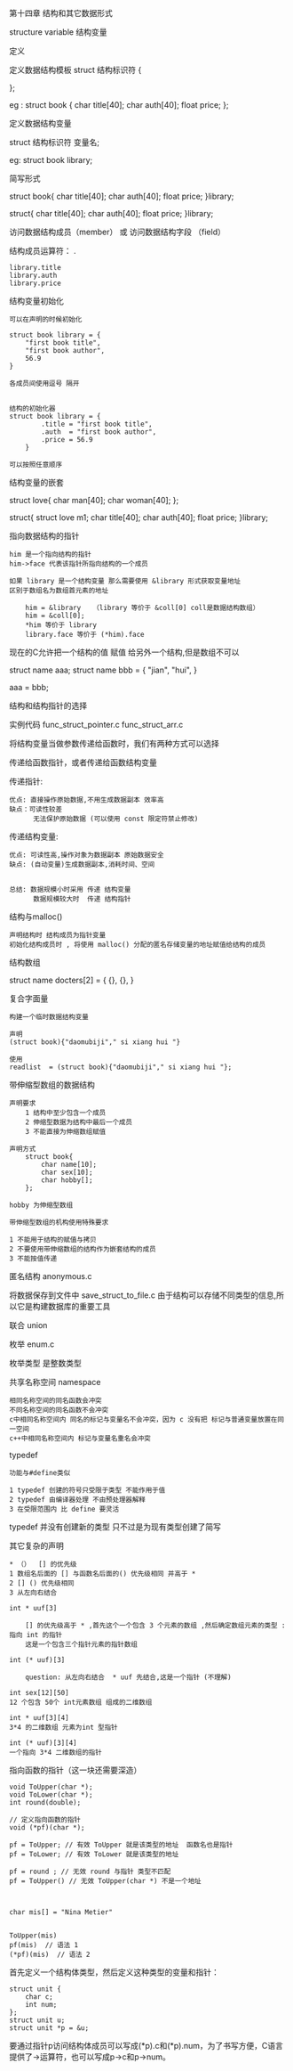 第十四章 结构和其它数据形式

structure variable 结构变量

定义

定义数据结构模板
struct  结构标识符 {

};

eg :
    struct book {
        char title[40];
        char auth[40];
        float price;
    };

定义数据结构变量

struct 结构标识符 变量名;

eg:
    struct book library;



简写形式

struct book{
    char title[40];
    char auth[40];
    float price;
}library;

struct{
    char title[40];
    char auth[40];
    float price;
}library;



访问数据结构成员（member） 或 访问数据结构字段 （field）

结构成员运算符： .

    library.title
    library.auth
    library.price


结构变量初始化

    可以在声明的时候初始化

    struct book library = {
        "first book title",
        "first book author",
        56.9
    }

    各成员间使用逗号 隔开


    结构的初始化器
    struct book library = {
            .title = "first book title",
            .auth  = "first book author",
            .price = 56.9
        }

    可以按照任意顺序


结构变量的嵌套

struct love{
    char man[40];
    char woman[40];
};

struct{
    struct love m1;
    char title[40];
    char auth[40];
    float price;
}library;


指向数据结构的指针

    him 是一个指向结构的指针
    him->face 代表该指针所指向结构的一个成员

    如果 library 是一个结构变量 那么需要使用 &library 形式获取变量地址
    区别于数组名为数组首元素的地址

        him = &library   （library 等价于 &coll[0] coll是数据结构数组）
        him = &coll[0];
        *him 等价于 library
        library.face 等价于 (*him).face

现在的C允许把一个结构的值 赋值  给另外一个结构,但是数组不可以

struct name aaa;
struct name bbb = {
    "jian",
    "hui",
}

aaa = bbb;

结构和结构指针的选择

实例代码
    func_struct_pointer.c
    func_struct_arr.c

将结构变量当做参数传递给函数时，我们有两种方式可以选择

传递给函数指针，或者传递给函数结构变量


传递指针:

    优点: 直接操作原始数据,不用生成数据副本 效率高
    缺点：可读性较差
          无法保护原始数据 (可以使用 const 限定符禁止修改)


传递结构变量:

    优点: 可读性高,操作对象为数据副本 原始数据安全
    缺点: (自动变量)生成数据副本,消耗时间、空间


    总结: 数据规模小时采用 传递 结构变量
          数据规模较大时  传递 结构指针


结构与malloc()

    声明结构时 结构成员为指针变量
    初始化结构成员时 , 将使用 malloc() 分配的匿名存储变量的地址赋值给结构的成员

结构数组

struct name docters[2] = {
    {},
    {},
}




复合字面量

    构建一个临时数据结构变量

    声明
    (struct book){"daomubiji"," si xiang hui "}

    使用
    readlist  = (struct book){"daomubiji"," si xiang hui "};


带伸缩型数组的数据结构

    声明要求
        1 结构中至少包含一个成员
        2 伸缩型数据为结构中最后一个成员
        3 不能直接为伸缩数组赋值

    声明方式
        struct book{
            char name[10];
            char sex[10];
            char hobby[];
        };

    hobby 为伸缩型数组

    带伸缩型数组的机构使用特殊要求

    1 不能用于结构的赋值与拷贝
    2 不要使用带伸缩数组的结构作为嵌套结构的成员
    3 不能按值传递


匿名结构
    anonymous.c

将数据保存到文件中
    save_struct_to_file.c
    由于结构可以存储不同类型的信息,所以它是构建数据库的重要工具

联合 union

枚举
enum.c

枚举类型 是整数类型

共享名称空间 namespace

    相同名称空间的同名函数会冲突
    不同名称空间的同名函数不会冲突
    c中相同名称空间内 同名的标记与变量名不会冲突，因为 c 没有把 标记与普通变量放置在同一空间
    c++中相同名称空间内 标记与变量名重名会冲突

typedef

    功能与#define类似

    1 typedef 创建的符号只受限于类型 不能作用于值
    2 typedef 由编译器处理 不由预处理器解释
    3 在受限范围内 比 define 要灵活

typedef 并没有创建新的类型 只不过是为现有类型创建了简写

其它复杂的声明

    * （）  [] 的优先级
    1 数组名后面的 [] 与函数名后面的() 优先级相同 并高于 *
    2 [] () 优先级相同
    3 从左向右结合

    int * uuf[3]

        [] 的优先级高于 * ,首先这个一个包含 3 个元素的数组 ,然后确定数组元素的类型 : 指向 int 的指针
        这是一个包含三个指针元素的指针数组

    int (* uuf)[3]

        question: 从左向右结合  * uuf 先结合,这是一个指针 (不理解)

    int sex[12][50]
    12 个包含 50个 int元素数组 组成的二维数组

    int * uuf[3][4]
    3*4 的二维数组 元素为int 型指针

    int (* uuf)[3][4]
    一个指向 3*4 二维数组的指针


指向函数的指针（这一块还需要深造）

    void ToUpper(char *);
    void ToLower(char *);
    int round(double);

    // 定义指向函数的指针
    void (*pf)(char *);

    pf = ToUpper; // 有效 ToUpper 就是该类型的地址  函数名也是指针
    pf = ToLower; // 有效 ToLower 就是该类型的地址

    pf = round ; // 无效 round 与指针 类型不匹配
    pf = ToUpper() // 无效 ToUpper(char *) 不是一个地址



    char mis[] = "Nina Metier"


    ToUpper(mis)
    pf(mis)  // 语法 1
    (*pf)(mis)  // 语法 2


首先定义一个结构体类型，然后定义这种类型的变量和指针：

    struct unit {
        char c;
        int num;
    };
    struct unit u;
    struct unit *p = &u;
    
要通过指针p访问结构体成员可以写成(*p).c和(*p).num，为了书写方便，C语言提供了->运算符，也可以写成p->c和p->num。





